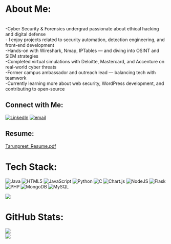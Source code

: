 # About Me:
<br>-Cyber Security & Forensics undergrad passionate about ethical hacking and digital defense<br>- I enjoy projects related to security automation, detection engineering, and front-end development<br>-Hands-on with Wireshark, Nmap, IPTables — and diving into OSINT and SIEM strategies<br>-Completed virtual simulations with Deloitte, Mastercard, and Accenture on real-world cyber threats<br>-Former campus ambassador and outreach lead — balancing tech with teamwork<br>-Currently learning more about web security, WordPress development, and contributing to open-source

## Connect with Me:
[![LinkedIn](https://img.shields.io/badge/LinkedIn-%230077B5.svg?logo=linkedin&logoColor=white)](https://linkedin.com/in/tarunpreet--kaur) [![email](https://img.shields.io/badge/Email-D14836?logo=gmail&logoColor=white)](mailto:tarunpreet2809@gmail.com)

## Resume:

[Tarunpreet_Resume.pdf](https://github.com/user-attachments/files/21339057/Tarunpreet_Resume.pdf)

# Tech Stack:
![Java](https://img.shields.io/badge/java-%23ED8B00.svg?style=plastic&logo=openjdk&logoColor=white) ![HTML5](https://img.shields.io/badge/html5-%23E34F26.svg?style=plastic&logo=html5&logoColor=white) ![JavaScript](https://img.shields.io/badge/javascript-%23323330.svg?style=plastic&logo=javascript&logoColor=%23F7DF1E) ![Python](https://img.shields.io/badge/python-3670A0?style=plastic&logo=python&logoColor=ffdd54) ![C](https://img.shields.io/badge/c-%2300599C.svg?style=plastic&logo=c&logoColor=white) ![Chart.js](https://img.shields.io/badge/chart.js-F5788D.svg?style=plastic&logo=chart.js&logoColor=white) ![NodeJS](https://img.shields.io/badge/node.js-6DA55F?style=plastic&logo=node.js&logoColor=white) ![Flask](https://img.shields.io/badge/flask-%23000.svg?style=plastic&logo=flask&logoColor=white) ![PHP](https://img.shields.io/badge/php-%23777BB4.svg?style=plastic&logo=php&logoColor=white) ![MongoDB](https://img.shields.io/badge/MongoDB-%234ea94b.svg?style=plastic&logo=mongodb&logoColor=white) ![MySQL](https://img.shields.io/badge/mysql-4479A1.svg?style=plastic&logo=mysql&logoColor=white)

![](https://quotes-github-readme.vercel.app/api?type=vetical&theme=radical)


#  GitHub Stats:
![](https://github-readme-stats.vercel.app/api?username=tarunpreetk009&theme=dark&hide_border=true&include_all_commits=true&count_private=false)<br/>
![](https://github-readme-stats.vercel.app/api/top-langs/?username=tarunpreetk009&theme=dark&hide_border=true&include_all_commits=true&count_private=false&layout=compact)



